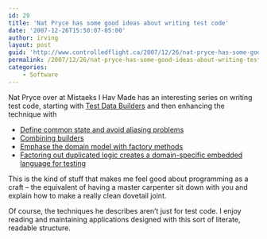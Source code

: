 ```yaml
---
id: 29
title: 'Nat Pryce has some good ideas about writing test code'
date: '2007-12-26T15:50:07-05:00'
author: irving
layout: post
guid: 'http://www.controlledflight.ca/2007/12/26/nat-pryce-has-some-good-ideas-about-writing-test-code/'
permalink: /2007/12/26/nat-pryce-has-some-good-ideas-about-writing-test-code/
categories:
    - Software
---
```


Nat Pryce over at Mistaeks I Hav Made has an interesting series on writing test code, starting with [Test Data Builders](http://nat.truemesh.com/archives/000714.html) and then enhancing the technique with

- [Define common state and avoid aliasing problems](http://nat.truemesh.com/archives/000724.html)
- [Combining builders](http://nat.truemesh.com/archives/000726.html)
- [Emphase the domain model with factory methods](http://nat.truemesh.com/archives/000727.html)
- [Factoring out duplicated logic creates a domain-specific embedded language for testing](http://nat.truemesh.com/archives/000728.html)

This is the kind of stuff that makes me feel good about programming as a craft – the equivalent of having a master carpenter sit down with you and explain how to make a really clean dovetail joint.

Of course, the techniques he describes aren’t just for test code. I enjoy reading and maintaining applications designed with this sort of literate, readable structure.